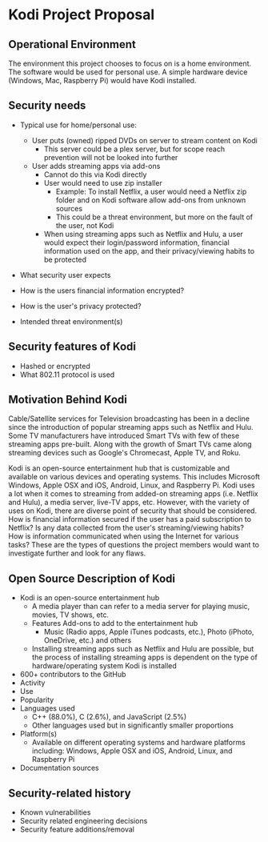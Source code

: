 # Kodi Project Proposal

## Operational Environment

The environment this project chooses to focus on is a home environment. The software would be used for personal use. A simple hardware device (Windows, Mac, Raspberry Pi) would have Kodi installed.

## Security needs

- Typical use for home/personal use:
  - User puts (owned) ripped DVDs on server to stream content on Kodi
    - This server could be a plex server, but for scope reach prevention will not be looked into further
  - User adds streaming apps via add-ons
    - Cannot do this via Kodi directly
    - User would need to use zip installer
      - Example: To install Netflix, a user would need a Netflix zip folder and on Kodi software allow add-ons from unknown sources
      - This could be a threat environment, but more on the fault of the user, not Kodi
    - When using streaming apps such as Netflix and Hulu, a user would expect their login/password information, financial information used on the app, and their privacy/viewing habits to be protected
  
- What security user expects
- How is the users financial information encrypted?
- How is the user's privacy protected?
- Intended threat environment(s)

## Security features of Kodi

- Hashed or encrypted
- What 802.11 protocol is used

## Motivation Behind Kodi

Cable/Satellite services for Television broadcasting has been in a decline since the introduction of popular streaming apps such as Netflix and Hulu. Some TV manufacturers have introduced Smart TVs with few of these streaming apps pre-built. Along with the growth of Smart TVs came along streaming devices such as Google's Chromecast, Apple TV, and Roku.

Kodi is an open-source entertainment hub that is customizable and available on various devices and operating systems. This includes Microsoft Windows, Apple OSX and iOS, Android, Linux, and Raspberry Pi. Kodi uses a lot when it comes to streaming from added-on streaming apps (i.e. Netflix and Hulu), a media server, live-TV apps, etc. However, with the variety of uses on Kodi, there are diverse point of security that should be considered. How is financial information secured if the user has a paid subscription to Netflix? Is any data collected from the user's streaming/viewing habits? How is information communicated when using the Internet for various tasks? These are the types of questions the project members would want to investigate further and look for any flaws.

## Open Source Description of Kodi

- Kodi is an open-source entertainment hub
  - A media player than can refer to a media server for playing music, movies, TV shows, etc.
  - Features Add-ons to add to the entertainment hub
    - Music (Radio apps, Apple iTunes podcasts, etc.), Photo (iPhoto, OneDrive, etc.) and others
  - Installing streaming apps such as Netflix and Hulu are possible, but the process of installing streaming apps is dependent on the type of hardware/operating system Kodi is installed
- 600+ contributors to the GitHub
- Activity
- Use
- Popularity
- Languages used
  - C++ (88.0%), C (2.6%), and JavaScript (2.5%)
  - Other languages used but in significantly smaller proportions
- Platform(s)
  - Available on different operating systems and hardware platforms including: Windows, Apple OSX and iOS, Android, Linux, and Raspberry Pi
- Documentation sources

## Security-related history

- Known vulnerabilities
- Security related engineering decisions
- Security feature additions/removal
